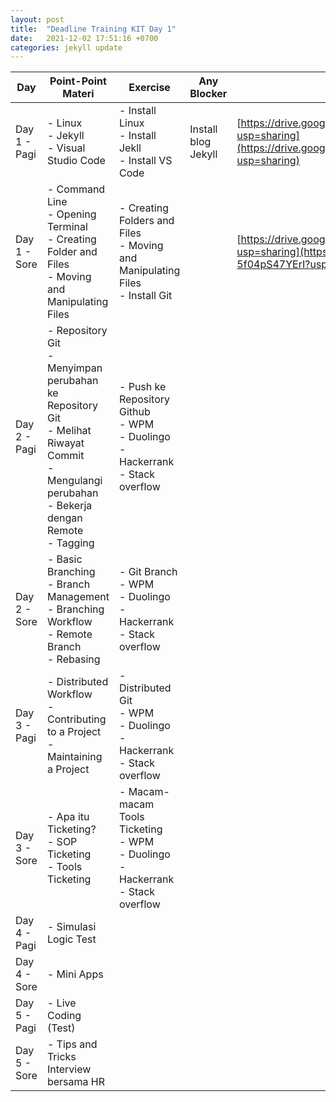 ```yaml
---
layout: post
title:  "Deadline Training KIT Day 1"
date:   2021-12-02 17:51:16 +0700
categories: jekyll update
---
```

| Day          | Point-Point Materi                                                                                                                                              | Exercise                                                                                      | Any Blocker         | Pengumpulan Tugas                                                                                                                                                             |
| ------------ | --------------------------------------------------------------------------------------------------------------------------------------------------------------- | --------------------------------------------------------------------------------------------- | ------------------- | ----------------------------------------------------------------------------------------------------------------------------------------------------------------------------- |
| Day 1 - Pagi | \- Linux<br>\- Jekyll<br>\- Visual Studio Code                                                                                                                  | \- Install Linux<br>\- Install Jekll<br>\- Install VS Code                                    | Install blog Jekyll | [https://drive.google.com/drive/folders/1yIbNaI7slY8kaDqMJNEYFnnOB8\_Wmdtx?usp=sharing](https://drive.google.com/drive/folders/1yIbNaI7slY8kaDqMJNEYFnnOB8_Wmdtx?usp=sharing) |
| Day 1 - Sore | \- Command Line<br>\- Opening Terminal<br>\- Creating Folder and Files<br>\- Moving and Manipulating Files                                                      | \- Creating Folders and Files<br>\- Moving and Manipulating Files<br>\- Install Git<br>       |                     | [https://drive.google.com/drive/folders/1uC1cjmYgZYtWzdSpkCS-5f04pS47YErI?usp=sharing](https://drive.google.com/drive/folders/1uC1cjmYgZYtWzdSpkCS-5f04pS47YErI?usp=sharing)  |
| Day 2 - Pagi | \- Repository Git<br>\- Menyimpan perubahan ke Repository Git<br>\- Melihat Riwayat Commit<br>\- Mengulangi perubahan<br>\- Bekerja dengan Remote<br>\- Tagging | \- Push ke Repository Github<br>\- WPM<br>\- Duolingo<br>\- Hackerrank<br>\- Stack overflow   |                     |                                                                                                                                                                               |
| Day 2 - Sore | \- Basic Branching<br>\- Branch Management<br>\- Branching Workflow<br>\- Remote Branch<br>\- Rebasing                                                          | \- Git Branch<br>\- WPM<br>\- Duolingo<br>\- Hackerrank<br>\- Stack overflow                  |                     |                                                                                                                                                                               |
| Day 3 - Pagi | \- Distributed Workflow<br>\- Contributing to a Project<br>\- Maintaining a Project                                                                             | \- Distributed Git<br>\- WPM<br>\- Duolingo<br>\- Hackerrank<br>\- Stack overflow             |                     |                                                                                                                                                                               |
| Day 3 - Sore | \- Apa itu Ticketing?<br>\- SOP Ticketing<br>\- Tools Ticketing                                                                                                 | \- Macam-macam Tools Ticketing<br>\- WPM<br>\- Duolingo<br>\- Hackerrank<br>\- Stack overflow |                     |                                                                                                                                                                               |
| Day 4 - Pagi | \- Simulasi Logic Test                                                                                                                                          |                                                                                               |                     |                                                                                                                                                                               |
| Day 4 - Sore | \- Mini Apps                                                                                                                                                    |                                                                                               |                     |                                                                                                                                                                               |
| Day 5 - Pagi | \- Live Coding (Test)                                                                                                                                           |                                                                                               |                     |                                                                                                                                                                               |
| Day 5 - Sore | \- Tips and Tricks Interview bersama HR                                                                                                                         |                                                                                               |                     |